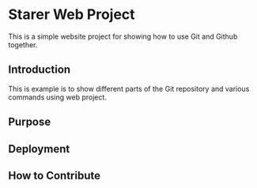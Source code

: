 # Starer Web Project

This is a simple website project for showing how to use Git and Github together.

## Introduction

This is example is to show different parts of the Git repository and various commands using web project.

## Purpose

## Deployment

## How to Contribute